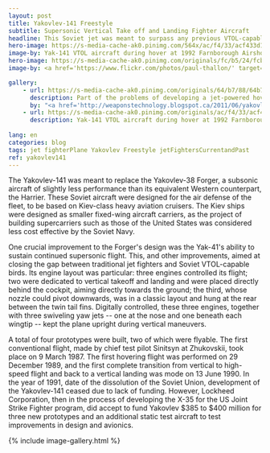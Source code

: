 ```yaml
---
layout: post
title: Yakovlev-141 Freestyle
subtitle: Supersonic Vertical Take off and Landing Fighter Aircraft
headline: This Soviet jet was meant to surpass any previous VTOL-capable fighter.
hero-image: https://s-media-cache-ak0.pinimg.com/564x/ac/f4/33/acf433d17f4ae749aca170452fcc8f4c.jpg
image-by: Yak-141 VTOL aircraft during hover at 1992 Farnborough Airshow
hero-image: https://s-media-cache-ak0.pinimg.com/originals/fc/b5/24/fcb524a67bb0fd6d47e78d733b7cb1b2.jpg
image-by: <a href='https://www.flickr.com/photos/paul-thallon/' target='_new'>Paul Thallon - Aviation Photos</a> on <a href='https://www.flickr.com/photos/paul-thallon/15487316309/' target='_new'>Flickr</a>

gallery:
    - url: https://s-media-cache-ak0.pinimg.com/originals/64/b7/88/64b788ff138375f994780fc644d6cd90.jpg
      description: Part of the problems of developing a jet-powered hovering aircraft is heat buildup. Although 26% shielded by heat-resistant titanium, graphite, and composites, the aircraft could not safely hover for more than 2½ minutes due to heat limitations.
      by: "<a href='http://weaponstechnology.blogspot.ca/2011/06/yakovlev-yak-141-nato-code-freestyle.html' target='_new'>WEAPONS TECHNOLOGY</a>"
    - url: https://s-media-cache-ak0.pinimg.com/originals/ac/f4/33/acf433d17f4ae749aca170452fcc8f4c.jpg
      description: Yak-141 VTOL aircraft during hover at 1992 Farnborough Airshow, displayed through a partnership with Lockheed Martin.
      
lang: en
categories: blog
tags: jet fighterPlane Yakovlev Freestyle jetFightersCurrentandPast
ref: yakovlev141
---
```

The Yakovlev-141 was meant to replace the Yakovlev-38 Forger, a subsonic aircraft of slightly less performance than its equivalent Western counterpart, the Harrier. These Soviet aircraft were designed for the air defense of the fleet, to be based on Kiev-class heavy aviation cruisers. The Kiev ships were designed as smaller fixed-wing aircraft carriers, as the project of building supercarriers such as those of the United States was considered less cost effective by the Soviet Navy.

One crucial improvement to the Forger's design was the Yak-41's ability to sustain continued supersonic flight. This, and other improvements, aimed at closing the gap between traditional jet fighters and Soviet VTOL-capable birds. Its engine layout was particular: three engines controlled its flight; two were dedicated to vertical takeoff and landing and were placed directly behind the cockpit, aiming directly towards the ground; the third, whose nozzle could pivot downwards, was in a classic layout and hung at the rear between the twin tail fins. Digitally controlled, these three engines, together with three swiveling yaw jets -- one at the nose and one beneath each wingtip -- kept the plane upright during vertical maneuvers. 

A total of four prototypes were built, two of which were flyable. The first conventional flight, made by chief test pilot Sinitsyn at  Zhukovskii, took place on 9 March 1987. The first hovering flight was performed on 29 December 1989, and the first complete transition from vertical to high-speed flight and back to a vertical landing was mode on 13 June 1990. In the year of 1991, date of the dissolution of the Soviet Union, development of the Yakovlev-141 ceased due to lack of funding. However, Lockheed Corporation, then in the process of developing the X-35 for the US Joint Strike Fighter program, did accept to fund Yakovlev $385 to $400 million for three new prototypes and an additional static test aircraft to test improvements in design and avionics.

{% include image-gallery.html %}
